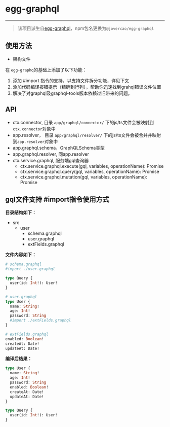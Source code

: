 # egg-graphql
---
> 该项目派生自[egg-graphql](https://github.com/eggjs/egg-graphql)，npm包名更换为`@jovercao/egg-graphql`

## 使用方法

- 架构文件

在 `egg-graphq`的基础上添加了以下功能：

1. 添加 #import 指令的支持，以支持文件拆分功能，详见下文
2. 添加代码编译报错提示（精确到行列），帮助你迅速找到grahql错误文件位置
3. 解决了对graphql及graphql-tools版本依赖过旧带来的问题。

## API

- ctx.connector, 目录 `app/graphql/connector/` 下的js/ts文件会被映射到`ctx.connector`对象中
- app.resolver， 目录 `app/graphql/resolver/` 下的js/ts文件会被合并并映射到`app.resolver`对象中
- app.graphql.schema，GraphQLSchema类型
- app.graphql.resolver, 同app.resolver
- ctx.service.graphql, 服务端gql查询器
  - ctx.service.graphql.execute(gql, variables, operationName): Promise<data>
  - ctx.service.graphql.query(gql, variables, operationName): Promise<data>
  - ctx.service.graphql.mutation(gql, variables, operationName): Promise<data>

## gql文件支持 #import指令使用方式

**目录结构如下：**

- src
  - user
    - schema.graphql
    - user.graphql
    - extFields.graphql

**文件内容如下：**

```graphql
# schema.graphql
#import ./user.graphql

type Query {
  user(id: Int!): User!
}
```

```graphql
# user.graphql
type User {
  name: String!
  age: Int!
  password: String
  #import ./extFields.graphql
}
```

```graphql
# extFields.graphql
enabled: Boolean!
createAt: Date!
updateAt: Date!
```

**编译后结果：**

```graphql
type User {
  name: String!
  age: Int!
  password: String
  enabled: Boolean!
  createAt: Date!
  updateAt: Date!
}

type Query {
  user(id: Int!): User!
}
```
